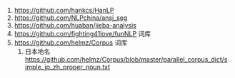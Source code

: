 

1. https://github.com/hankcs/HanLP
2. https://github.com/NLPchina/ansj_seg
3. https://github.com/huaban/jieba-analysis
4. https://github.com/fighting41love/funNLP 词库
5. https://github.com/helmz/Corpus 词库
    1. 日本地名 https://github.com/helmz/Corpus/blob/master/parallel_corpus_dict/simple_jp_zh_proper_noun.txt